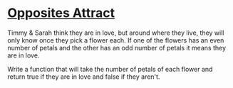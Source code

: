 # [Opposites Attract](https://www.codewars.com/kata/opposites-attract "https://www.codewars.com/kata/555086d53eac039a2a000083")

Timmy & Sarah think they are in love, but around where they live, they will only know once they pick a flower each. If one of the flowers has an even number of petals and the other has an odd number of petals it means they are in love. 

Write a function that will take the number of petals of each flower and return true if they are in love and false if they aren't.